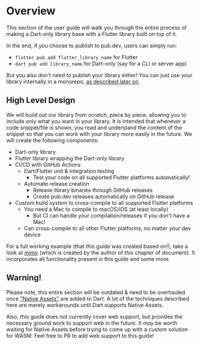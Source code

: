 # Overview
This section of the user guide will walk you through the entire process of
making a Dart-only library base with a Flutter library built on top of it.

In the end, if you choose to publish to pub.dev, users can simply run:
- `flutter pub add flutter_library_name` for Flutter
- `dart pub add library_name` for Dart-only (say for a CLI or server app)

But you also don't need to publish your library either!
You can just use your library internally in a monorepo,
[as described later on](melos).

## High Level Design
We will build out our library from scratch, piece by piece, allowing you to include
only what you want in your library.
It is intended that whenever a code snippet/file is shown, you read and understand the 
content of the snippet so that you can work with your library more easily in the future.
We will create the following components:
- Dart-only library
- Flutter library wrapping the Dart-only library
- CI/CD with GitHub Actions
  - Dart/Flutter unit & integration testing
    - Test your code on all supported Flutter platforms automatically!
  - Automate release creation
    - Release library binaries through GitHub releases
    - Create pub.dev releases automatically on GitHub release
- Custom build system to cross-compile to all supported Flutter platforms
  - You need a Mac to compile to macOS/iOS (at least locally)
    - But CI can handle your compilation/releases if you don't have a Mac!
  - Can cross-compile to all other Flutter platforms, no matter your dev device

For a full working example (that this guide was created based on!),
take a look at [mimir](https://github.com/GregoryConrad/mimir) (which is created by the author of this chapter of document).
It incorporates all functionality present in this guide and some more.

## Warning!
Please note, this entire section will be outdated & need to be overhauled once
["Native Assets"](https://github.com/dart-lang/sdk/issues/50565) are added to Dart.
A lot of the techniques described here are merely workarounds until Dart supports Native Assets.

Also, this guide does not currently cover web support, but provides the necessary ground work
to support web in the future.
It *may* be worth waiting for Native Assets before trying to come up with a custom solution for WASM.
Feel free to PR to add web support to this guide!
